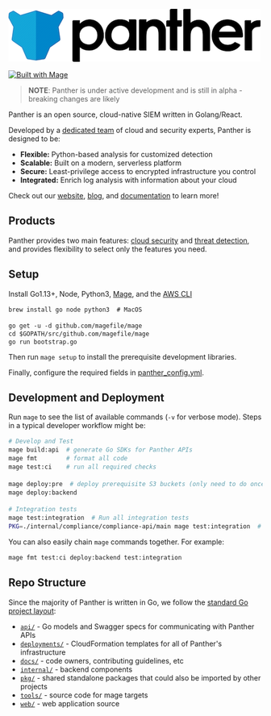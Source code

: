 ![Panther Logo](docs/img/logo-banner.png)

[![Built with Mage](https://magefile.org/badge.svg)](https://magefile.org)

> **NOTE**: Panther is under active development and is still in alpha - breaking changes are likely

Panther is an open source, cloud-native SIEM written in Golang/React.

Developed by a [dedicated team](https://runpanther.io/about/) of cloud and security experts, Panther is designed to be:

* **Flexible:** Python-based analysis for customized detection
* **Scalable:** Built on a modern, serverless platform
* **Secure:** Least-privilege access to encrypted infrastructure you control
* **Integrated:** Enrich log analysis with information about your cloud

Check out our [website](https://runpanther.io), [blog](https://blog.runpanther.io), and [documentation](https://docs.runpanther.io) to learn more!

## Products
Panther provides two main features: [cloud security](https://runpanther.io/compliance/) and
[threat detection](https://runpanther.io/log-analysis), and provides flexibility to select only the features you need.

## Setup
Install Go1.13+, Node, Python3, [Mage](https://magefile.org/#installation), and the [AWS CLI](https://docs.aws.amazon.com/cli/latest/userguide/install-cliv1.html)

```
brew install go node python3  # MacOS

go get -u -d github.com/magefile/mage
cd $GOPATH/src/github.com/magefile/mage
go run bootstrap.go
```

Then run `mage setup` to install the prerequisite development libraries.

Finally, configure the required fields in [panther_config.yml](deployments/panther_config.yml).

## Development and Deployment
Run `mage` to see the list of available commands (`-v` for verbose mode).
Steps in a typical developer workflow might be:

```bash
# Develop and Test
mage build:api  # generate Go SDKs for Panther APIs
mage fmt        # format all code
mage test:ci    # run all required checks

mage deploy:pre  # deploy prerequisite S3 buckets (only need to do once)
mage deploy:backend

# Integration tests
mage test:integration  # Run all integration tests
PKG=./internal/compliance/compliance-api/main mage test:integration  # Run tests for only one package
```

You can also easily chain `mage` commands together. For example:

```bash
mage fmt test:ci deploy:backend test:integration
```

## Repo Structure
Since the majority of Panther is written in Go, we follow the [standard Go project layout](https://github.com/golang-standards/project-layout):

* [`api/`](api) - Go models and Swagger specs for communicating with Panther APIs
* [`deployments/`](deployments) - CloudFormation templates for all of Panther's infrastructure
* [`docs/`](docs) - code owners, contributing guidelines, etc
* [`internal/`](internal) - backend components
* [`pkg/`](pkg) - shared standalone packages that could also be imported by other projects
* [`tools/`](tools) - source code for mage targets
* [`web/`](web) - web application source
